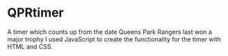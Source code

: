 # QPRtimer


A timer which counts up from the date Queens Park Rangers last won a major trophy
I used JavaScript to create the functionality for the timer with HTML and CSS.
